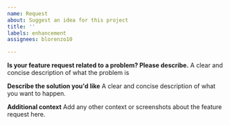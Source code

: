 ```yaml
---
name: Request
about: Suggest an idea for this project
title: ''
labels: enhancement
assignees: blorenzo10

---
```


**Is your feature request related to a problem? Please describe.**
A clear and concise description of what the problem is

**Describe the solution you'd like**
A clear and concise description of what you want to happen.

**Additional context**
Add any other context or screenshots about the feature request here.
